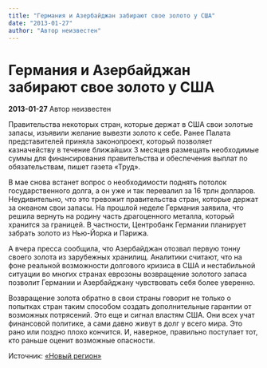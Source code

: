 ```yaml
---
title: "Германия и Азербайджан забирают свое золото у США"
date: "2013-01-27"
author: "Автор неизвестен"
---
```


# Германия и Азербайджан забирают свое золото у США

**2013-01-27** Автор неизвестен

Правительства некоторых стран, которые держат в США свои золотые запасы, изъявили желание вывезти золото к себе. Ранее Палата представителей приняла законопроект, который позволяет казначейству в течение ближайших 3 месяцев размещать необходимые суммы для финансирования правительства и обеспечения выплат по обязательствам, пишет газета «Труд».

В мае снова встанет вопрос о необходимости поднять потолок государственного долга, а он уже и так перевалил за 16 трлн долларов. Неудивительно, что это тревожит правительства стран, которые держат за океаном свои запасы. На прошлой неделе Германия заявила, что решила вернуть на родину часть драгоценного металла, который хранится за границей. В частности, Центробанк Германии планирует забрать золото из Нью-Йорка и Парижа.

А вчера пресса сообщила, что Азербайджан отозвал первую тонну своего золота из зарубежных хранилищ. Аналитики считают, что на фоне реальной возможности долгового кризиса в США и нестабильной ситуации во многих странах еврозоны возвращение золотого запаса позволит Германии и Азербайджану чувствовать себя более уверенно.

Возвращение золота обратно в свои страны говорит не только о попытках стран таким способом создать дополнительные гарантии от возможных потрясений. Это еще и сигнал властям США. Они всех учат финансовой политике, а сами давно живут в долг у всего мира. Это рано или поздно плохо кончится. И, наверное, правильно поступает тот, кто раньше оценит возможные опасности.

Источник: [«Новый регион»](http://www.nr2.ru/)